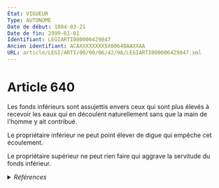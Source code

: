 ```yaml
---
État: VIGUEUR
Type: AUTONOME
Date de début: 1804-03-21
Date de fin: 2999-01-01
Identifiant: LEGIARTI000006429847
Ancien identifiant: ACAXXXXXXXX5X00640AAXXAA
URL: article/LEGI/ARTI/00/00/06/42/98/LEGIARTI000006429847.xml
---
```


<h1>Article 640</h1>

Les fonds inférieurs sont assujettis envers ceux qui sont plus élevés à recevoir
les eaux qui en découlent naturellement sans que la main de l'homme y ait
contribué.<br />

Le propriétaire inférieur ne peut point élever de digue qui empêche cet
écoulement.<br />

Le propriétaire supérieur ne peut rien faire qui aggrave la servitude du fonds
inférieur.


<details>
  <summary><em>Références</em></summary>

  <h2>Articles faisant référence à l'article</h2>
  
  <ul>
    <li>
      <a href="https://legal.tricoteuses.fr//redirection/LEGIARTI000039367267?vers=git&vers=legifrance">Code civil - article 641 AUTONOME VIGUEUR, en vigueur depuis le 2020-01-01</a> CITATION source
    </li>
    <li>
      <a href="https://legal.tricoteuses.fr//redirection/LEGIARTI000022304803?vers=git&vers=legifrance">Code de l'organisation judiciaire - article R221-16 AUTONOME MODIFIE, en vigueur du 2010-05-08 au 2017-07-01</a> CITATION source
    </li>
    <li>
      <a href="https://legal.tricoteuses.fr//redirection/LEGIARTI000034565533?vers=git&vers=legifrance">Code de l'organisation judiciaire - article R221-16 AUTONOME ABROGE, en vigueur du 2017-07-01 au 2020-01-01</a> CITATION source
    </li>
    <li>
      <a href="https://legal.tricoteuses.fr//redirection/LEGIARTI000048108682?vers=git&vers=legifrance">Arrêté du 7 septembre 2023 relatif au titre professionnel de canalisateur - article AUTONOME VIGUEUR, en vigueur depuis le 2023-09-28</a> CITATION source
    </li>
    <li>
      <a href="https://legal.tricoteuses.fr//redirection/LEGIARTI000006805064?vers=git&vers=legifrance">Code du travail - article R513-26 AUTONOME MODIFIE, en vigueur du 1982-06-11 au 2002-03-24</a> CITATION source
    </li>
    <li>
      <a href="https://legal.tricoteuses.fr//redirection/LEGIARTI000043374824?vers=git&vers=legifrance">Code des transports - article L2231-2 AUTONOME VIGUEUR, en vigueur depuis le 2022-01-01</a> CITATION source
    </li>
    <li>
      <a href="https://legal.tricoteuses.fr//redirection/LEGIARTI000006429856?vers=git&vers=legifrance">Code civil - article 641 AUTONOME MODIFIE, en vigueur du 1898-04-08 au 2020-01-01</a> CITATION source
    </li>
    <li>
      <a href="https://legal.tricoteuses.fr//redirection/LEGIARTI000023100688?vers=git&vers=legifrance">Arrêté du 28 octobre 2010 relatif aux installations de stockage de déchets inertes - article 26 AUTONOME ABROGE, en vigueur du 2010-11-17 au 2015-01-01</a> CITATION source
    </li>
    <li>
      <a href="https://legal.tricoteuses.fr//redirection/LEGIARTI000037837472?vers=git&vers=legifrance">Arrêté du 27 novembre 2018 relatif aux prescriptions générales applicables aux installations de stockage de déchets non dangereux dans une implantation isolée telle que définie dans la directive 1999/31/CE relevant du régime de l'enregistrement au titre de la rubrique n° 2760-2a de la nomenclature des installations classées pour la protection de l'environnement - article 17 AUTONOME VIGUEUR_DIFF, en vigueur depuis le 2019-01-01</a> CITATION source
    </li>
    <li>
      <a href="https://legal.tricoteuses.fr//redirection/LEGIARTI000018922516?vers=git&vers=legifrance">Code de l'organisation judiciaire - article R221-16 AUTONOME MODIFIE, en vigueur du 2008-06-05 au 2010-05-08</a> CITATION source
    </li>
    <li>
      <a href="https://legal.tricoteuses.fr//redirection/LEGIARTI000029896018?vers=git&vers=legifrance">Arrêté du 12 décembre 2014 relatif aux prescriptions générales applicables aux installations du régime de l'enregistrement relevant de la rubrique n° 2760 de la nomenclature des installations classées pour la protection de l'environnement - article 33 AUTONOME VIGUEUR, en vigueur depuis le 2015-01-01</a> CITATION source
    </li>
  </ul>
  
  <h2>Références faites par l'article</h2>
  
  <ul>
    <li>
      2010-10-28 CITATION cible <a href="https://legal.tricoteuses.fr//redirection/LEGIARTI000023100688?vers=git&vers=legifrance">Arrêté du 28 octobre 2010 relatif aux installations de stockage de déchets inertes - article 26 AUTONOME ABROGE, en vigueur du 2010-11-17 au 2015-01-01</a>
    </li>
    <li>
      2014-12-12 CITATION cible <a href="https://legal.tricoteuses.fr//redirection/LEGIARTI000029896018?vers=git&vers=legifrance">Arrêté du 12 décembre 2014 relatif aux prescriptions générales applicables aux installations du régime de l'enregistrement relevant de la rubrique n° 2760 de la nomenclature des installations classées pour la protection de l'environnement - article 33 AUTONOME VIGUEUR, en vigueur depuis le 2015-01-01</a>
    </li>
    <li>
      2018-11-27 CITATION cible <a href="https://legal.tricoteuses.fr//redirection/LEGIARTI000037837472?vers=git&vers=legifrance">Arrêté du 27 novembre 2018 relatif aux prescriptions générales applicables aux installations de stockage de déchets non dangereux dans une implantation isolée telle que définie dans la directive 1999/31/CE relevant du régime de l'enregistrement au titre de la rubrique n° 2760-2a de la nomenclature des installations classées pour la protection de l'environnement - article 17 AUTONOME VIGUEUR_DIFF, en vigueur depuis le 2019-01-01</a>
    </li>
    <li>
      2023-09-07 CITATION cible <a href="https://legal.tricoteuses.fr//redirection/LEGIARTI000048108682?vers=git&vers=legifrance">Arrêté du 7 septembre 2023 relatif au titre professionnel de canalisateur - article AUTONOME VIGUEUR, en vigueur depuis le 2023-09-28</a>
    </li>
    <li>
      2999-01-01 CITATION cible <a href="https://legal.tricoteuses.fr//redirection/LEGIARTI000039367267?vers=git&vers=legifrance">Code civil - article 641 AUTONOME VIGUEUR, en vigueur depuis le 2020-01-01</a>
    </li>
    <li>
      2999-01-01 CITATION cible <a href="https://legal.tricoteuses.fr//redirection/LEGIARTI000034565533?vers=git&vers=legifrance">Code de l'organisation judiciaire - article R221-16 AUTONOME ABROGE, en vigueur du 2017-07-01 au 2020-01-01</a>
    </li>
    <li>
      2999-01-01 CITATION cible <a href="https://legal.tricoteuses.fr//redirection/LEGIARTI000043374824?vers=git&vers=legifrance">Code des transports - article L2231-2 AUTONOME VIGUEUR, en vigueur depuis le 2022-01-01</a>
    </li>
    <li>
      2999-01-01 CITATION cible <a href="https://legal.tricoteuses.fr//redirection/LEGIARTI000006805064?vers=git&vers=legifrance">Code du travail - article R513-26 AUTONOME MODIFIE, en vigueur du 1982-06-11 au 2002-03-24</a>
    </li>
    <li>
      CODIFICATION source Loi 1804-01-31
    </li>
    <li>
      CREATION source Loi 1804-01-31 promulguée le 10 février 1804
    </li>
  </ul>
</details>
